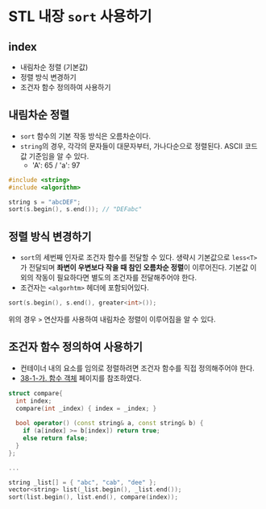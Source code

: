 # STL 내장 `sort` 사용하기

## index
- 내림차순 정렬 (기본값)
- 정렬 방식 변경하기
- 조건자 함수 정의하여 사용하기

## 내림차순 정렬
- `sort` 함수의 기본 작동 방식은 오름차순이다. 
- `string`의 경우, 각각의 문자들이 대문자부터, 가나다순으로 정렬된다. ASCII 코드값 기준임을 알 수 있다.
  - 'A': 65 / 'a': 97

```cpp
#include <string>
#include <algorithm>

string s = "abcDEF";
sort(s.begin(), s.end()); // "DEFabc"
```

## 정렬 방식 변경하기
- `sort`의 세번째 인자로 조건자 함수를 전달할 수 있다. 생략시 기본값으로 `less<T>`가 전달되며 **좌변이 우변보다 작을 때 참인 오름차순 정렬**이 이루어진다. 기본값 이외의 작동이 필요하다면 별도의 조건자를 전달해주어야 한다.
- 조건자는 `<algorhtm>` 헤더에 포함되어있다.

```cpp
sort(s.begin(), s.end(), greater<int>());
```

위의 경우 `>` 연산자를 사용하여 내림차순 정렬이 이루어짐을 알 수 있다.

## 조건자 함수 정의하여 사용하기
- 컨테이너 내의 요소를 임의로 정렬하려면 조건자 함수를 직접 정의해주어야 한다.
- [38-1-가. 함수 객체](http://soen.kr/) 페이지를 참조하였다.

```cpp
struct compare{
  int index;
  compare(int _index) { index = _index; }
  
  bool operator() (const string& a, const string& b) {
    if (a[index] >= b[index]) return true;
    else return false;
  }
};

...

string _list[] = { "abc", "cab", "dee" };
vector<string> list(_list.begin(), _list.end());
sort(list.begin(), list.end(), compare(index));
```
